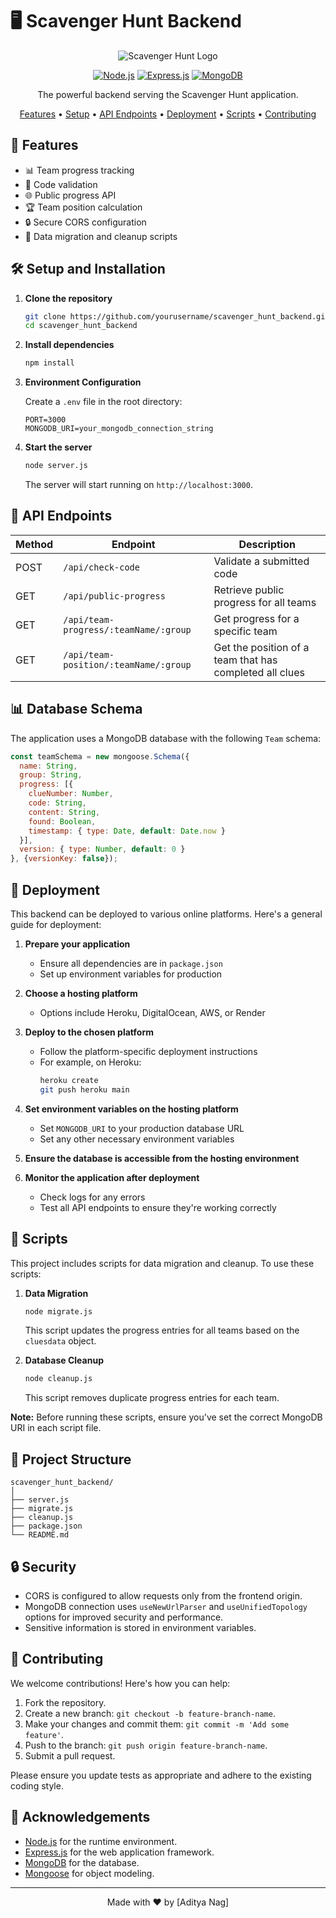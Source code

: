 # 🖥️ Scavenger Hunt Backend

<div align="center">

![Scavenger Hunt Logo](https://nagaditya39.github.io/scavenger_hunt/Alstom_logo.png)

[![Node.js](https://img.shields.io/badge/Node.js-339933?style=for-the-badge&logo=nodedotjs&logoColor=white)](https://nodejs.org/)
[![Express.js](https://img.shields.io/badge/Express.js-000000?style=for-the-badge&logo=express&logoColor=white)](https://expressjs.com/)
[![MongoDB](https://img.shields.io/badge/MongoDB-4EA94B?style=for-the-badge&logo=mongodb&logoColor=white)](https://www.mongodb.com/)

The powerful backend serving the Scavenger Hunt application.

[Features](#features) • [Setup](#setup-and-installation) • [API Endpoints](#api-endpoints) • [Deployment](#deployment) • [Scripts](#scripts) • [Contributing](#contributing)

</div>

## 🌟 Features

- 📊 Team progress tracking
- 🔐 Code validation
- 🌐 Public progress API
- 🏆 Team position calculation
- 🔒 Secure CORS configuration
- 🔄 Data migration and cleanup scripts

## 🛠️ Setup and Installation

1. **Clone the repository**

   ```bash
   git clone https://github.com/yourusername/scavenger_hunt_backend.git
   cd scavenger_hunt_backend
   ```

2. **Install dependencies**

   ```bash
   npm install
   ```

3. **Environment Configuration**

   Create a `.env` file in the root directory:

   ```env
   PORT=3000
   MONGODB_URI=your_mongodb_connection_string
   ```

4. **Start the server**

   ```bash
   node server.js
   ```

   The server will start running on `http://localhost:3000`.

## 🔗 API Endpoints

| Method | Endpoint | Description |
|--------|----------|-------------|
| POST | `/api/check-code` | Validate a submitted code |
| GET | `/api/public-progress` | Retrieve public progress for all teams |
| GET | `/api/team-progress/:teamName/:group` | Get progress for a specific team |
| GET | `/api/team-position/:teamName/:group` | Get the position of a team that has completed all clues |

## 📊 Database Schema

The application uses a MongoDB database with the following `Team` schema:

```javascript
const teamSchema = new mongoose.Schema({
  name: String,
  group: String,
  progress: [{
    clueNumber: Number,
    code: String,
    content: String,
    found: Boolean,
    timestamp: { type: Date, default: Date.now }
  }],
  version: { type: Number, default: 0 }
}, {versionKey: false});
```

## 🚀 Deployment

This backend can be deployed to various online platforms. Here's a general guide for deployment:

1. **Prepare your application**
   - Ensure all dependencies are in `package.json`
   - Set up environment variables for production

2. **Choose a hosting platform**
   - Options include Heroku, DigitalOcean, AWS, or Render

3. **Deploy to the chosen platform**
   - Follow the platform-specific deployment instructions
   - For example, on Heroku:
     ```bash
     heroku create
     git push heroku main
     ```

4. **Set environment variables on the hosting platform**
   - Set `MONGODB_URI` to your production database URL
   - Set any other necessary environment variables

5. **Ensure the database is accessible from the hosting environment**

6. **Monitor the application after deployment**
   - Check logs for any errors
   - Test all API endpoints to ensure they're working correctly

## 📜 Scripts

This project includes scripts for data migration and cleanup. To use these scripts:

1. **Data Migration**
   ```bash
   node migrate.js
   ```
   This script updates the progress entries for all teams based on the `cluesdata` object.

2. **Database Cleanup**
   ```bash
   node cleanup.js
   ```
   This script removes duplicate progress entries for each team.

**Note:** Before running these scripts, ensure you've set the correct MongoDB URI in each script file.

## 🧩 Project Structure

```
scavenger_hunt_backend/
│
├── server.js
├── migrate.js
├── cleanup.js
├── package.json
└── README.md
```

## 🔒 Security

- CORS is configured to allow requests only from the frontend origin.
- MongoDB connection uses `useNewUrlParser` and `useUnifiedTopology` options for improved security and performance.
- Sensitive information is stored in environment variables.

## 🤝 Contributing

We welcome contributions! Here's how you can help:

1. Fork the repository.
2. Create a new branch: `git checkout -b feature-branch-name`.
3. Make your changes and commit them: `git commit -m 'Add some feature'`.
4. Push to the branch: `git push origin feature-branch-name`.
5. Submit a pull request.

Please ensure you update tests as appropriate and adhere to the existing coding style.

## 🙏 Acknowledgements

- [Node.js](https://nodejs.org/) for the runtime environment.
- [Express.js](https://expressjs.com/) for the web application framework.
- [MongoDB](https://www.mongodb.com/) for the database.
- [Mongoose](https://mongoosejs.com/) for object modeling.

---

<div align="center">
Made with ❤️ by [Aditya Nag]
</div>

